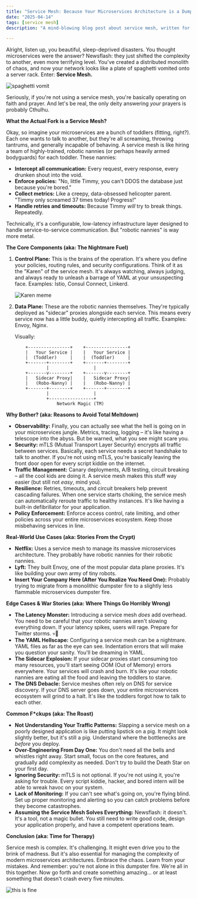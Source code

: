 ```yaml
---
title: "Service Mesh: Because Your Microservices Architecture is a Dumpster Fire 🔥"
date: "2025-04-14"
tags: [service mesh]
description: "A mind-blowing blog post about service mesh, written for chaotic Gen Z engineers. Prepare to have your skull expanded... with knowledge... or at least mild amusement."

---
```


Alright, listen up, you beautiful, sleep-deprived disasters. You thought microservices were the answer? Newsflash: they just shifted the complexity to another, even more terrifying level. You've created a distributed monolith of chaos, and now your network looks like a plate of spaghetti vomited onto a server rack. Enter: **Service Mesh.**

![spaghetti vomit](https://i.imgur.com/591j8v5.gif)

Seriously, if you're not using a service mesh, you're basically operating on faith and prayer. And let's be real, the only deity answering *your* prayers is probably Cthulhu.

**What the Actual Fork is a Service Mesh?**

Okay, so imagine your microservices are a bunch of toddlers (fitting, right?). Each one wants to talk to another, but they're all screaming, throwing tantrums, and generally incapable of behaving. A service mesh is like hiring a team of highly-trained, robotic nannies (or perhaps heavily armed bodyguards) for each toddler. These nannies:

*   **Intercept all communication:** Every request, every response, every drunken shout into the void.
*   **Enforce policies:** "No, little Timmy, you can't DDOS the database just because you're bored."
*   **Collect metrics:** Like a creepy, data-obsessed helicopter parent. "Timmy only screamed 37 times today! Progress!"
*   **Handle retries and timeouts:** Because Timmy *will* try to break things. Repeatedly.

Technically, it's a configurable, low-latency infrastructure layer designed to handle service-to-service communication. But "robotic nannies" is way more metal.

**The Core Components (aka: The Nightmare Fuel)**

1.  **Control Plane:** This is the brains of the operation. It's where you define your policies, routing rules, and security configurations. Think of it as the "Karen" of the service mesh. It's always watching, always judging, and always ready to unleash a barrage of YAML at your unsuspecting face. Examples: Istio, Consul Connect, Linkerd.

    ![Karen meme](https://i.kym-cdn.com/entries/icons/mobile/000/030/157/womanyellingcat.jpg)

2.  **Data Plane:** These are the robotic nannies themselves. They're typically deployed as "sidecar" proxies alongside each service. This means every service now has a little buddy, quietly intercepting all traffic. Examples: Envoy, Nginx.

    Visually:

    ```ascii
        +----------------+    +----------------+
        |   Your Service |    |   Your Service |
        |  (Toddler)     |    |  (Toddler)     |
        +-------+--------+    +-------+--------+
                |                 |
        +-------v--------+    +-------v--------+
        |   Sidecar Proxy|    |   Sidecar Proxy|
        |   (Robo-Nanny) |    |   (Robo-Nanny) |
        +-------+--------+    +-------+--------+
                |                 |
                +-----------------+
                    Network Magic (TM)
    ```

**Why Bother? (aka: Reasons to Avoid Total Meltdown)**

*   **Observability:** Finally, you can actually see what the hell is going on in your microservices jungle. Metrics, tracing, logging – it's like having a telescope into the abyss. But be warned, what you see might scare you.
*   **Security:** mTLS (Mutual Transport Layer Security) encrypts all traffic between services. Basically, each service needs a secret handshake to talk to another. If you're not using mTLS, you're basically leaving the front door open for every script kiddie on the internet.
*   **Traffic Management:** Canary deployments, A/B testing, circuit breaking – all the cool kids are doing it. A service mesh makes this stuff way easier (but still not *easy*, mind you).
*   **Resilience:** Retries, timeouts, and circuit breakers help prevent cascading failures. When one service starts choking, the service mesh can automatically reroute traffic to healthy instances. It's like having a built-in defibrillator for your application.
*   **Policy Enforcement:** Enforce access control, rate limiting, and other policies across your entire microservices ecosystem. Keep those misbehaving services in line.

**Real-World Use Cases (aka: Stories From the Crypt)**

*   **Netflix:** Uses a service mesh to manage its massive microservices architecture. They probably have robotic nannies for their robotic nannies.
*   **Lyft:** They built Envoy, one of the most popular data plane proxies. It's like building your own army of tiny robots.
*   **Insert Your Company Here (After You Realize You Need One):** Probably trying to migrate from a monolithic dumpster fire to a slightly less flammable microservices dumpster fire.

**Edge Cases & War Stories (aka: Where Things Go Horribly Wrong)**

*   **The Latency Monster:** Introducing a service mesh *does* add overhead. You need to be careful that your robotic nannies aren't slowing everything down. If your latency spikes, users will rage. Prepare for Twitter storms. 💀🙏
*   **The YAML Hellscape:** Configuring a service mesh can be a nightmare. YAML files as far as the eye can see. Indentation errors that will make you question your sanity. You'll be dreaming in YAML.
*   **The Sidecar Explosion:** If your sidecar proxies start consuming too many resources, you'll start seeing OOM (Out of Memory) errors everywhere. Your services will crash and burn. It's like your robotic nannies are eating all the food and leaving the toddlers to starve.
*   **The DNS Debacle:** Service meshes often rely on DNS for service discovery. If your DNS server goes down, your entire microservices ecosystem will grind to a halt. It's like the toddlers forgot how to talk to each other.

**Common F*ckups (aka: The Roast)**

*   **Not Understanding Your Traffic Patterns:** Slapping a service mesh on a poorly designed application is like putting lipstick on a pig. It might look slightly better, but it's still a pig. Understand where the bottlenecks are *before* you deploy.
*   **Over-Engineering From Day One:** You don't need all the bells and whistles right away. Start small, focus on the core features, and gradually add complexity as needed. Don't try to build the Death Star on your first day.
*   **Ignoring Security:** mTLS is not optional. If you're not using it, you're asking for trouble. Every script kiddie, hacker, and bored intern will be able to wreak havoc on your system.
*   **Lack of Monitoring:** If you can't see what's going on, you're flying blind. Set up proper monitoring and alerting so you can catch problems before they become catastrophes.
*   **Assuming the Service Mesh Solves Everything:** Newsflash: it doesn't. It's a tool, not a magic bullet. You still need to write good code, design your application properly, and have a competent operations team.

**Conclusion (aka: Time for Therapy)**

Service mesh is complex. It's challenging. It might even drive you to the brink of madness. But it's also essential for managing the complexity of modern microservices architectures. Embrace the chaos. Learn from your mistakes. And remember: you're not alone in this dumpster fire. We're all in this together. Now go forth and create something amazing… or at least something that doesn't crash every five minutes.

![this is fine](https://i.kym-cdn.com/photos/images/newsfeed/002/348/930/ad3.jpg)
